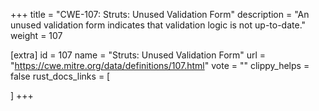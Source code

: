 +++
title = "CWE-107: Struts: Unused Validation Form"
description	= "An unused validation form indicates that validation logic is not up-to-date."
weight = 107

[extra]
id = 107
name = "Struts: Unused Validation Form"
url = "https://cwe.mitre.org/data/definitions/107.html"
vote = ""
clippy_helps = false
rust_docs_links = [
	
]
+++

